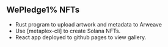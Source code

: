 ## WePledge1% NFTs

* Rust program to upload artwork and metadata to Arweave
* Use [metaplex-cli] to create Solana NFTs.
* React app deployed to github pages to view gallery.